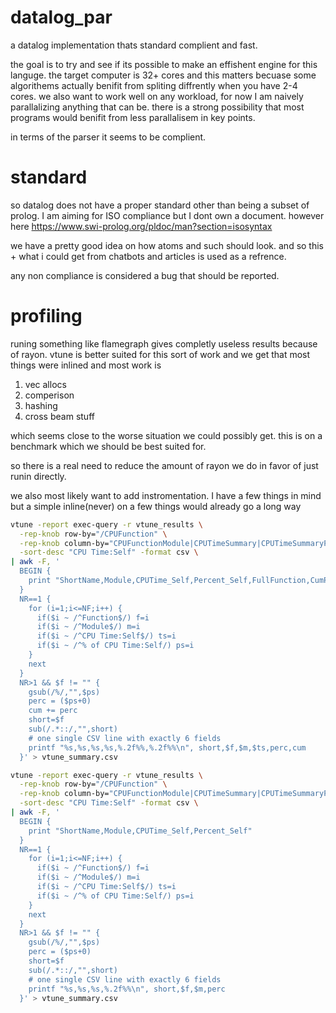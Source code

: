 # datalog_par
a datalog implementation thats standard complient and fast.

the goal is to try and see if its possible to make an effishent engine for this languge. the target computer is 32+ cores and this matters becuase some algorithems actually benifit from spliting diffrently when you have 2-4 cores.
we also want to work well on any workload, for now I am naively parallalizing anything that can be.
there is a strong possibility that most programs would benifit from less parallalisem in key points.

in terms of the parser it seems to be complient.

# standard
so datalog does not have a proper standard other than being a subset of prolog.
I am aiming for ISO compliance but I dont own a document. however here
https://www.swi-prolog.org/pldoc/man?section=isosyntax

we have a pretty good idea on how atoms and such should look.
and so this + what i could get from chatbots and articles is used as a refrence.

any non compliance is considered a bug that should be reported.

# profiling
runing something like flamegraph gives completly useless results because of rayon.
vtune is better suited for this sort of work and we get that most things were inlined and most work is 
1. vec allocs
2. comperison
3. hashing
4. cross beam stuff

which seems close to the worse situation we could possibly get.
this is on a benchmark which we should be best suited for.

so there is a real need to reduce the amount of rayon we do in favor of just runin directly.


we also most likely want to add instromentation.
I have a few things in mind but a simple inline(never) on a few things would already go a long way


```bash
vtune -report exec-query -r vtune_results \
  -rep-knob row-by="/CPUFunction" \
  -rep-knob column-by="CPUFunctionModule|CPUTimeSummary|CPUTimeSummaryPercentage" \
  -sort-desc "CPU Time:Self" -format csv \
| awk -F, '
  BEGIN {
    print "ShortName,Module,CPUTime_Self,Percent_Self,FullFunction,CumPercent"
  }
  NR==1 {
    for (i=1;i<=NF;i++) {
      if($i ~ /^Function$/) f=i
      if($i ~ /^Module$/) m=i
      if($i ~ /^CPU Time:Self$/) ts=i
      if($i ~ /^% of CPU Time:Self/) ps=i
    }
    next
  }
  NR>1 && $f != "" {
    gsub(/%/,"",$ps)
    perc = ($ps+0)
    cum += perc
    short=$f
    sub(/.*::/,"",short)
    # one single CSV line with exactly 6 fields
    printf "%s,%s,%s,%s,%.2f%%,%.2f%%\n", short,$f,$m,$ts,perc,cum
  }' > vtune_summary.csv

```

```bash
vtune -report exec-query -r vtune_results \
  -rep-knob row-by="/CPUFunction" \
  -rep-knob column-by="CPUFunctionModule|CPUTimeSummary|CPUTimeSummaryPercentage" \
  -sort-desc "CPU Time:Self" -format csv \
| awk -F, '
  BEGIN {
    print "ShortName,Module,CPUTime_Self,Percent_Self"
  }
  NR==1 {
    for (i=1;i<=NF;i++) {
      if($i ~ /^Function$/) f=i
      if($i ~ /^Module$/) m=i
      if($i ~ /^CPU Time:Self$/) ts=i
      if($i ~ /^% of CPU Time:Self/) ps=i
    }
    next
  }
  NR>1 && $f != "" {
    gsub(/%/,"",$ps)
    perc = ($ps+0)
    short=$f
    sub(/.*::/,"",short)
    # one single CSV line with exactly 6 fields
    printf "%s,%s,%s,%.2f%%\n", short,$f,$m,perc
  }' > vtune_summary.csv

```